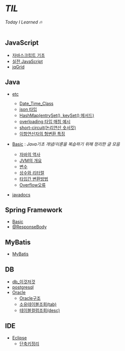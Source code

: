 # *TIL*
*Today I Learned 🔥*
<br>
<br>

## JavaScript
* [자바스크립트 기초](https://github.com/keonmon/TIL/blob/main/JavaScript/js_basic.md)
* [실전 JavaScript](https://github.com/keonmon/TIL/tree/main/JavaScript/%EC%8B%A4%EC%A0%84JavaScript)
* [jqGrid](https://github.com/keonmon/TIL/blob/main/JavaScript/jqGrid.md)


## Java
* [etc](https://github.com/keonmon/TIL/tree/main/Java/etc)
  * [Date_Time_Class](https://github.com/keonmon/TIL/blob/main/Java/etc/Date_Time_Class.md)
  * [json 타입](https://github.com/keonmon/TIL/blob/main/Java/etc/Json.md)   
  * [HashMap(entrySet(), keySet() 메서드)](https://github.com/keonmon/TIL/blob/main/Java/etc/HashMap.md)
  * [overloading 타입 매칭 예시](https://github.com/keonmon/TIL/blob/main/Java/etc/overloadingTest.md)
  * [short-circuit(논리연산 숏서킷)](https://github.com/keonmon/TIL/blob/main/Java/etc/short-circuit.md)
  * [이항연산자의 형변환 특징](https://github.com/keonmon/TIL/blob/main/Java/etc/binaryOperator.md)
* [Basic](https://github.com/keonmon/TIL/tree/main/Java/Basic) : *Java기초 개념/이론을 복습하기 위해 정리한 글 모음* 
  * [자바의 역사](https://github.com/keonmon/TIL/blob/main/Java/Basic/history.md)
  * [JVM의 개요](https://github.com/keonmon/TIL/blob/main/Java/Basic/JVM.md)    
  * [변수](https://github.com/keonmon/TIL/blob/main/Java/Basic/variable.md)   
  * [상수와 리터럴](https://github.com/keonmon/TIL/blob/main/Java/Basic/constant_literal.md)   
  * [타입간 변환방법](https://github.com/keonmon/TIL/blob/main/Java/Basic/TypeConversion.md)   
  * [Overflow오류](https://github.com/keonmon/TIL/blob/main/Java/Basic/overflow.md)

* [javadocs](https://github.com/keonmon/TIL/blob/main/Java/Javadocs.md)


## Spring Framework
* [Basic](https://github.com/keonmon/TIL/blob/main/SpringFramework/Basic.md)
* [@ResponseBody](https://github.com/keonmon/TIL/blob/main/SpringFramework/ResponseBody.md)


## MyBatis
* [MyBatis](https://github.com/keonmon/TIL/blob/main/MyBatis/MyBatis.md)

 
## DB
* [db_이것저것](https://github.com/keonmon/TIL/blob/main/DB/db_%EC%9D%B4%EA%B2%83%EC%A0%80%EA%B2%83.md)
* [postgresql](https://github.com/keonmon/TIL/blob/main/DB/postgresql.md)
* [Oracle](https://github.com/keonmon/TIL/tree/main/DB/Oracle)
  * [Oracle구조](https://github.com/keonmon/TIL/blob/main/DB/Oracle/%EC%98%A4%EB%9D%BC%ED%81%B4%EA%B5%AC%EC%A1%B0.md)
  * [소유테이블조회(tab)](https://github.com/keonmon/TIL/blob/main/DB/Oracle/DataDictionary.md)
  * [테이블컬럼조회(desc)](https://github.com/keonmon/TIL/blob/main/DB/Oracle/describe.md)


## IDE
* [Eclipse](https://github.com/keonmon/TIL/tree/main/IDE/eclipse)
  * [단축키정리](https://github.com/keonmon/TIL/blob/main/IDE/eclipse/shortcuts.md)

